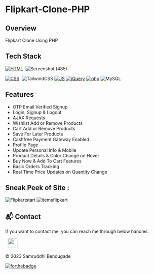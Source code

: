 # Flipkart-Clone-PHP

## Overview
 Flipkart Clone Using PHP

## Tech Stack
[![HTML](https://img.shields.io/badge/html5%20-%23E34F26.svg?&style=for-the-badge&logo=html5&logoColor=white)](https://github.com/jigar-sable/Flipkart-Clone-PHP/search?l=html)&nbsp;
![Screenshot (485)](https://github.com/Samruddhi76/Flipkart-PHP/assets/111414361/0c190771-8c9c-4f12-89e0-f989f683b436)

[![CSS](https://img.shields.io/badge/css3%20-%231572B6.svg?&style=for-the-badge&logo=css3&logoColor=white)](https://github.com/jigar-sable/Flipkart-Clone-PHP/search?l=css)&nbsp;
<img alt="TailwindCSS" src="https://img.shields.io/badge/Tailwind_CSS-38B2AC?style=for-the-badge&logo=tailwind-css&logoColor=white"/>
[![JS](https://img.shields.io/badge/javascript%20-%23323330.svg?&style=for-the-badge&logo=javascript&logoColor=%23F7DF1E)](https://github.com/jigar-sable/Flipkart-Clone-PHP/search?l=javascript)
[![jQuery](https://img.shields.io/badge/jquery-%230769AD.svg?style=for-the-badge&logo=jquery&logoColor=white)](https://github.com/jigar-sable/Flipkart-Clone-PHP/search?l=javascript)
[![php](https://img.shields.io/badge/php-%23777BB4.svg?style=for-the-badge&logo=php&logoColor=white)](https://github.com/jigar-sable/Flipkart-Clone-PHP/search?l=php)
<img alt="MySQL" src="https://img.shields.io/badge/mysql-%2300f.svg?style=for-the-badge&logo=mysql&logoColor=white"/>

## Features

- OTP Email Verified Signup
- Login, Signup & Logout
- AJAX Requests
- Wishlist Add or Remove Products
- Cart Add or Remove Products
- Save For Later Products
- Cashfree Payment Gateway Enabled
- Profile Page 
- Update Personal Info & Mobile
- Product Details & Color Change on Hover
- Buy Now & Add To Cart Features
- Basic Orders Tracking
- Real Time Price Updates on Quantity Change

## Sneak Peek of Site  :
![Flipkartstart](https://github.com/Samruddhi76/Flipkart-PHP/assets/111414361/a6f4e311-70d1-41fd-9268-a0ce5e34b088)
![itemsflipkart](https://github.com/Samruddhi76/Flipkart-PHP/assets/111414361/f4dc192a-c3fb-4292-8553-82ffa64e0bf4)


<h2>📬 Contact</h2>

If you want to contact me, you can reach me through below handles.

&nbsp;&nbsp;<a href="https://www.linkedin.com/in/samruddhi-bendugade-117047238/"><img src="https://www.felberpr.com/wp-content/uploads/linkedin-logo.png" width="30"></img></a>

© 2023 Samruddhi Bendugade


[![forthebadge](https://forthebadge.com/images/badges/built-with-love.svg)](https://forthebadge.com)
